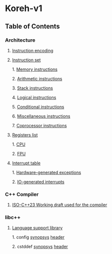 # Koreh-v1
## Table of Contents
### Architecture
1. [Instruction encoding](docs/arch/instruction-encoding.md)
2. [Instruction set](docs/arch/instructions.md)
 
	1\. [Memory instructions](docs/arch/instructions.md#memory-instructions)
	
	2\. [Arithmetic instructions](docs/arch/instructions.md#memory-instructions)
	
	3\. [Stack instructions](docs/arch/instructions.md#stack-instructions)
	
	4\. [Logical instructions](docs/arch/instructions.md#logical-instructions)
	
	5\. [Conditional instructions](docs/arch/instructions.md#conditional-instructions)
	
	6\. [Miscellaneous instructions](docs/arch/instructions.md#miscellaneous-instructions)
	
	7\. [Coprocessor instructions](docs/arch/instructions.md#coprocessor-instructions)
3. [Registers list](docs/arch/registers.md)
 
	1\.	[CPU](docs/arch/registers.md#cpu)
	
	2\. [FPU](docs/arch/registers.md#fpu)
4. [Interrupt table](docs/arch/interrupts.md)

	1\. [Hardware-generated exceptions](#hardware-generated-exceptions)
	
	2\. [IO-generated interrupts](#io-generated-interrupts)

### C++ Compiler
1. [ISO-C++23 Working draft used for the compiler](http://open-std.org/JTC1/SC22/WG21/docs/papers/2020/n4878.pdf)

### libc++
1. [Language support library](docs/libc++/language-support-library.md)

	1\. config [synopsys](docs/libc++/language-support-library.md#config) [header](core-compiler-collection/libc++/include/config)

	2\. cstddef [synopsys](docs/libc++/language-support-library.md#cstddef) [header](core-compiler-collection/libc++/include/cstddef)
